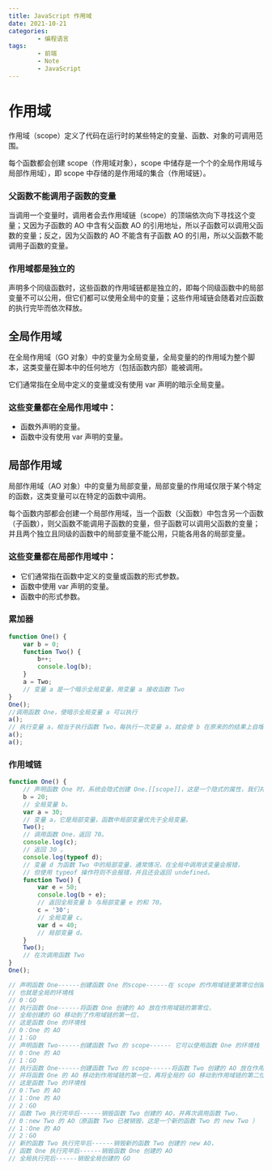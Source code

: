 ```yaml
---
title: JavaScript 作用域
date: 2021-10-21
categories:
        - 编程语言
tags:
        - 前端
        - Note
        - JavaScript
---
```


# 作用域

作用域（scope）定义了代码在运行时的某些特定的变量、函数、对象的可调用范围。

每个函数都会创建 scope（作用域对象），scope 中储存是一个个的全局作用域与局部作用域），即 scope 中存储的是作用域的集合（作用域链）。

### 父函数不能调用子函数的变量

当调用一个变量时，调用者会去作用域链（scope）的顶端依次向下寻找这个变量；又因为子函数的 AO 中含有父函数 AO 的引用地址，所以子函数可以调用父函数的变量；反之，因为父函数的 AO 不能含有子函数 AO 的引用，所以父函数不能调用子函数的变量。

### 作用域都是独立的

声明多个同级函数时，这些函数的作用域链都是独立的，即每个同级函数中的局部变量不可以公用，但它们都可以使用全局中的变量；这些作用域链会随着对应函数的执行完毕而依次释放。

## 全局作用域

在全局作用域（GO 对象）中的变量为全局变量，全局变量的的作用域为整个脚本，这类变量在脚本中的任何地方（包括函数内部）能被调用。

它们通常指在全局中定义的变量或没有使用 var 声明的暗示全局变量。

### 这些变量都在全局作用域中：

- 函数外声明的变量。
- 函数中没有使用 var 声明的变量。

## 局部作用域

局部作用域（AO 对象）中的变量为局部变量，局部变量的作用域仅限于某个特定的函数，这类变量可以在特定的函数中调用。

每个函数内部都会创建一个局部作用域，当一个函数（父函数）中包含另一个函数（子函数），则父函数不能调用子函数的变量，但子函数可以调用父函数的变量；并且两个独立且同级的函数中的局部变量不能公用，只能各用各的局部变量。

### 这些变量都在局部作用域中：

- 它们通常指在函数中定义的变量或函数的形式参数。
- 函数中使用 var 声明的变量。
- 函数中的形式参数。

### 累加器

```JavaScript
function One() {
	var b = 0;
	function Two() {
		b++;
		console.log(b);
	}
	a = Two;
	// 变量 a 是一个暗示全局变量，用变量 a 接收函数 Two
}
One();
//调用函数 One，使暗示全局变量 a 可以执行
a();
// 执行变量 a，相当于执行函数 Two，每执行一次变量 a，就会使 b 在原来的的结果上自增一次。
a();
a();
```

### 作用域链

```JavaScript
function One() {
	// 声明函数 One 时，系统会隐式创建 One.[[scope]]，这是一个隐式的属性，我们并不能调用。
	b = 20;
	// 全局变量 b。
	var a = 30;
	// 变量 a，它是局部变量，函数中局部变量优先于全局变量。
	Two();
	// 调用函数 One，返回 70。
	console.log(c);
	// 返回 30 。
	console.log(typeof d);
	// 变量 d 为函数 Two 中的局部变量，通常情况，在全局中调用该变量会报错，
	// 但使用 typeof 操作符则不会报错，并且还会返回 undefined。
	function Two() {
		var e = 50;
		console.log(b + e);
		// 返回全局变量 b 与局部变量 e 的和 70。
		c = '30';
		// 全局变量 c。
		var d = 40;
		// 局部变量 d。
	}
	Two();
	// 在次调用函数 Two
}
One();

// 声明函数 One------创建函数 One 的scope------在 scope 的作用域链里第零位创建一个 GO，
// 也就是全局的环境栈
// 0：GO
// 执行函数 One------将函数 One 创建的 AO 放在作用域链的第零位，
// 全局创建的 GO 移动到了作用域链的第一位，
// 这是函数 One 的环境栈
// 0：One 的 AO
// 1：GO
// 声明函数 Two------创建函数 Two 的 scope------ 它可以使用函数 One 的环境栈
// 0：One 的 AO
// 1：GO
// 执行函数 One------创建函数 Two 的 scope------将函数 Two 创建的 AO 放在作用域链的第零位，
// 并将函数 One 的 AO 移动到作用域链的第一位，再将全局的 GO 移动到作用域链的第二位，
// 这是函数 Two 的环境栈
// 0：Two 的 AO
// 1：One 的 AO
// 2：GO
// 函数 Two 执行完毕后------销毁函数 Two 创建的 AO，并再次调用函数 Two，
// 0：new Two 的 AO（原函数 Two 已被销毁，这是一个新的函数 Two 的 new Two ）
// 1：One 的 AO
// 2：GO
// 新的函数 Two 执行完毕后------销毁新的函数 Two 创建的 new AO，
// 函数 One 执行完毕后------销毁函数 One 创建的 AO
// 全局执行完后------销毁全局创建的 GO

```
